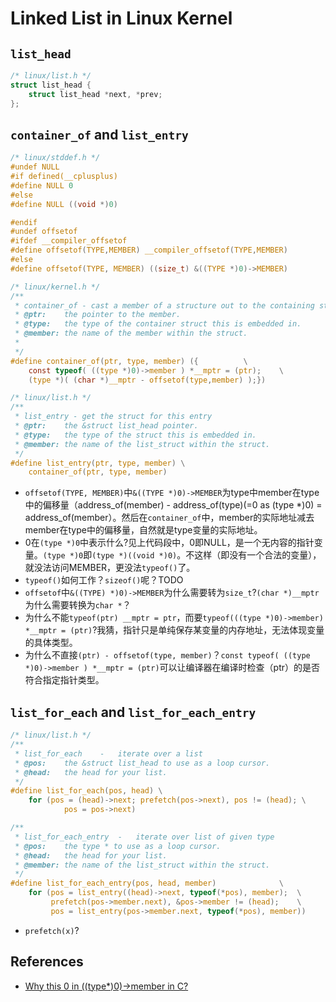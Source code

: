 # Linked List in Linux Kernel

## `list_head`

```c
/* linux/list.h */
struct list_head {
	struct list_head *next, *prev;
};
```

## `container_of` and `list_entry`

```c
/* linux/stddef.h */
#undef NULL
#if defined(__cplusplus)
#define NULL 0
#else
#define NULL ((void *)0)

#endif
#undef offsetof
#ifdef __compiler_offsetof
#define offsetof(TYPE,MEMBER) __compiler_offsetof(TYPE,MEMBER)
#else
#define offsetof(TYPE, MEMBER) ((size_t) &((TYPE *)0)->MEMBER)

/* linux/kernel.h */
/**
 * container_of - cast a member of a structure out to the containing structure
 * @ptr:	the pointer to the member.
 * @type:	the type of the container struct this is embedded in.
 * @member:	the name of the member within the struct.
 *
 */
#define container_of(ptr, type, member) ({			\
	const typeof( ((type *)0)->member ) *__mptr = (ptr);	\
	(type *)( (char *)__mptr - offsetof(type,member) );})

/* linux/list.h */
/**
 * list_entry - get the struct for this entry
 * @ptr:	the &struct list_head pointer.
 * @type:	the type of the struct this is embedded in.
 * @member:	the name of the list_struct within the struct.
 */
#define list_entry(ptr, type, member) \
	container_of(ptr, type, member)
```

- `offsetof(TYPE, MEMBER)`中`&((TYPE *)0)->MEMBER`为type中member在type中的偏移量（address_of(member) - address_of(type)(=0 as (type *)0) = address_of(member）。然后在`container_of`中，member的实际地址减去member在type中的偏移量，自然就是type变量的实际地址。
- 0在`(type *)0`中表示什么?见上代码段中，0即NULL，是一个无内容的指针变量。`(type *)0`即`(type *)((void *)0)`。不这样（即没有一个合法的变量），就没法访问MEMBER，更没法`typeof()`了。
- `typeof()`如何工作？`sizeof()`呢？TODO
- `offsetof`中`&((TYPE) *)0)->MEMBER`为什么需要转为`size_t`?`(char *)__mptr`为什么需要转换为`char *`？
- 为什么不能`typeof(ptr) __mptr = ptr`，而要`typeof(((type *)0)->member) *__mptr = (ptr)`?我猜，指针只是单纯保存某变量的内存地址，无法体现变量的具体类型。
- 为什么不直接`(ptr) - offsetof(type, member)`？`const typeof( ((type *)0)->member ) *__mptr = (ptr)`可以让编译器在编译时检查（ptr）的是否符合指定指针类型。

## `list_for_each` and `list_for_each_entry`

```c
/* linux/list.h */
/**
 * list_for_each	-	iterate over a list
 * @pos:	the &struct list_head to use as a loop cursor.
 * @head:	the head for your list.
 */
#define list_for_each(pos, head) \
	for (pos = (head)->next; prefetch(pos->next), pos != (head); \
        	pos = pos->next)

/**
 * list_for_each_entry	-	iterate over list of given type
 * @pos:	the type * to use as a loop cursor.
 * @head:	the head for your list.
 * @member:	the name of the list_struct within the struct.
 */
#define list_for_each_entry(pos, head, member)				\
	for (pos = list_entry((head)->next, typeof(*pos), member);	\
	     prefetch(pos->member.next), &pos->member != (head); 	\
	     pos = list_entry(pos->member.next, typeof(*pos), member))
```

- `prefetch(x)`?

## References
- [Why this 0 in ((type*)0)->member in C?](http://stackoverflow.com/questions/13723422/why-this-0-in-type0-member-in-c)

